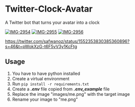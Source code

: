 # Twitter-Clock-Avatar

  A Twitter bot that turns your avatar into a clock

<a href='https://postimg.cc/gwC50d1h' target='_blank'><img src='https://i.postimg.cc/gwC50d1h/IMG-2954.jpg' border='0' alt='IMG-2954'/></a>
<a href='https://postimg.cc/142g5dzQ' target='_blank'><img src='https://i.postimg.cc/142g5dzQ/IMG-2955.jpg' border='0' alt='IMG-2955'/></a>
<a href='https://postimg.cc/5HVL9Rn0' target='_blank'><img src='https://i.postimg.cc/5HVL9Rn0/IMG-2956.jpg' border='0' alt='IMG-2956'/></a>

https://twitter.com/safwanoz/status/1552353830385360896?s=46&t=pWokXzG-t6F5vV3y1KcFtg

## Usage

1. You have to have python installed
2. Create a virtual environment
3. Run `pip install -r requirements.txt`
4. Create  a ***.env*** file copied from ***.env_example*** file
5. Replace the image "images/me.png" with the target image
6. Rename your image to "me.png"
